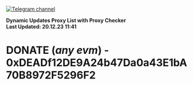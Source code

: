 [![Telegram channel](https://img.shields.io/endpoint?url=https://runkit.io/damiankrawczyk/telegram-badge/branches/master?url=https://t.me/n4z4v0d)](https://t.me/n4z4v0d) 

**Dynamic Updates Proxy List with Proxy Checker**  
**Last Updated: 20.12.23 11:41**

# DONATE (_any evm_) - 0xDEADf12DE9A24b47Da0a43E1bA70B8972F5296F2
